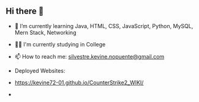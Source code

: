 ## Hi there 👋

- 🌱 I’m currently learning Java, HTML, CSS, JavaScript, Python, MySQL, Mern Stack, Networking
- 👨‍🎓 I'm currently studying in College

- 📫 How to reach me: silvestre.kevine.nopuente@gmail.com

- Deployed Websites:
- https://kevine72-01.github.io/CounterStrike2_WIKI/
- 
<!--
**Kevine72-01/Kevine72-01** is a ✨ _special_ ✨ repository because its `README.md` (this file) appears on your GitHub profile.

Here are some ideas to get you started:

- 🔭 I’m currently working on ...
- 🌱 I’m currently learning ...
- 👯 I’m looking to collaborate on ...
- 🤔 I’m looking for help with ...
- 💬 Ask me about ...
- 📫 How to reach me: ...
- 😄 Pronouns: ...
- ⚡ Fun fact: ...
-->
